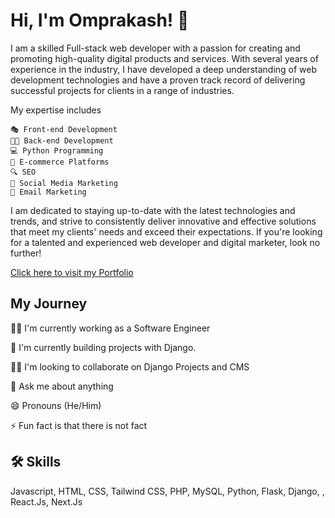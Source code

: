# Hi, I'm Omprakash! 👋

I am a skilled Full-stack web developer with a passion for creating and promoting high-quality digital products and services. With several years of experience in the industry, I have developed a deep understanding of web development technologies and have a proven track record of delivering successful projects for clients in a range of industries. 

 My expertise includes

```
🎭 Front-end Development
👩‍💻 Back-end Development
💻 Python Programming
🛒 E-commerce Platforms 
🔍 SEO 
🔗 Social Media Marketing
📧 Email Marketing
```

I am dedicated to staying up-to-date with the latest technologies and trends, and strive to consistently deliver innovative and effective solutions that meet my clients' needs and exceed their expectations. If you're looking for a talented and experienced web developer and digital marketer, look no further!

[Click here to visit my Portfolio](https://omprakashprajapati.netlify.app)


## My Journey
👩‍💻 I'm currently working as a Software Engineer

🧠 I'm currently building projects with Django.

👯‍♀️ I'm looking to collaborate on Django Projects and CMS

💬 Ask me about anything

😄 Pronouns (He/Him)

⚡️ Fun fact is that there is not fact


## 🛠 Skills
Javascript, HTML, CSS, Tailwind CSS, PHP, MySQL, Python, Flask, Django, , React.Js, Next.Js

